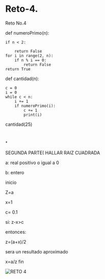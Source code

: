 # Reto-4.
Reto No.4



def numeroPrimo(n):

    if n < 2:
    
        return False
    for i in range(2, n):
        if n % i == 0:
            return False
    return True


def cantidad(n):

    c = 0
    i = 0
    while c < n:
        i += 1
        if numeroPrimo(i):
            c += 1
            print(i)


cantidad(25)

.
-

SEGUNDA PARTE( HALLAR RAIZ CUADRADA 

a: real positivo o igual a 0

b: entero

inicio

Z=a

x=1

c= 0.1

si: z-x>c

entonces: 

z=(a+x)/2

sera un resultado aproximado 

x=a/z
fin



![RETO 4](https://user-images.githubusercontent.com/124641609/224517688-a5244a28-322b-4b4f-9983-38c3bb75883c.jpg)
